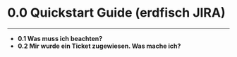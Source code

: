 # 0.0 Quickstart Guide \(erdfisch JIRA\)

---

* **0.1 Was muss ich beachten?**
* **0.2 Mir wurde ein Ticket zugewiesen. Was mache ich?**



